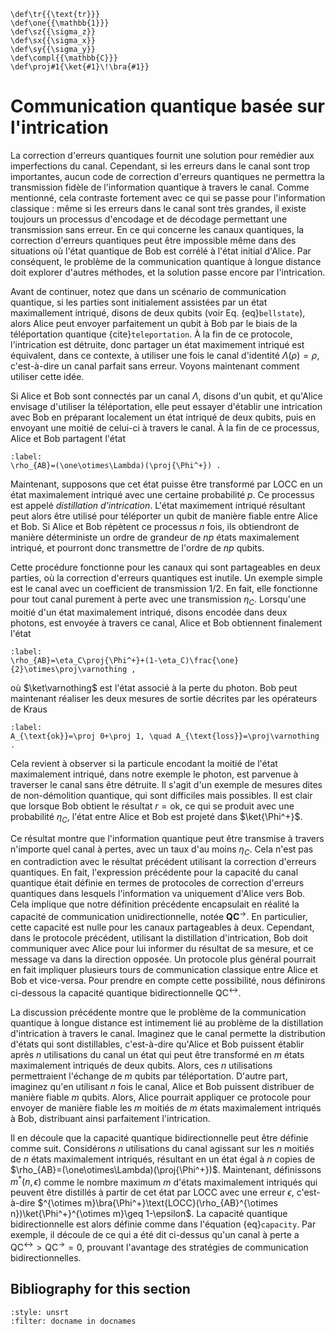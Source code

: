 ```{math}
\def\tr{{\text{tr}}}
\def\one{{\mathbb{1}}}
\def\sz{{\sigma_z}}
\def\sx{{\sigma_x}}
\def\sy{{\sigma_y}}
\def\compl{{\mathbb{C}}}
\def\proj#1{\ket{#1}\!\bra{#1}}
```

# Communication quantique basée sur l'intrication

La correction d'erreurs quantiques fournit une solution pour remédier aux imperfections du canal. Cependant, si les erreurs dans le canal sont trop importantes, aucun code de correction d'erreurs quantiques ne permettra la transmission fidèle de l'information quantique à travers le canal. Comme mentionné, cela contraste fortement avec ce qui se passe pour l'information classique : même si les erreurs dans le canal sont très grandes, il existe toujours un processus d'encodage et de décodage permettant une transmission sans erreur. En ce qui concerne les canaux quantiques, la correction d'erreurs quantiques peut être impossible même dans des situations où l'état quantique de Bob est corrélé à l'état initial d'Alice. Par conséquent, le problème de la communication quantique à longue distance doit explorer d'autres méthodes, et la solution passe encore par l'intrication.

Avant de continuer, notez que dans un scénario de communication quantique, si les parties sont initialement assistées par un état maximallement intriqué, disons de deux qubits (voir Eq. {eq}`bellstate`), alors Alice peut envoyer parfaitement un qubit à Bob par le biais de la téléportation quantique {cite}`teleportation`. À la fin de ce protocole, l'intrication est détruite, donc partager un état maximement intriqué est équivalent, dans ce contexte, à utiliser une fois le canal d'identité $\Lambda(\rho)=\rho$, c'est-à-dire un canal parfait sans erreur. Voyons maintenant comment utiliser cette idée.

Si Alice et Bob sont connectés par un canal $\Lambda$, disons d'un qubit, et qu'Alice envisage d'utiliser la téléportation, elle peut essayer d'établir une intrication avec Bob en préparant localement un état intriqué de deux qubits, puis en envoyant une moitié de celui-ci à travers le canal. À la fin de ce processus, Alice et Bob partagent l'état

```{math}
:label:
\rho_{AB}=(\one\otimes\Lambda)(\proj{\Phi^+}) .
```

Maintenant, supposons que cet état puisse être transformé par LOCC en un état maximalement intriqué avec une certaine probabilité $p$. Ce processus est appelé *distillation d'intrication*. L'état maximement intriqué résultant peut alors être utilisé pour téléporter un qubit de manière fiable entre Alice et Bob. Si Alice et Bob répètent ce processus $n$ fois, ils obtiendront de manière déterministe un ordre de grandeur de $np$ états maximalement intriqué, et pourront donc transmettre de l'ordre de $np$ qubits.

Cette procédure fonctionne pour les canaux qui sont partageables en deux parties, où la correction d'erreurs quantiques est inutile. Un exemple simple est le canal avec un coefficient de transmission $1/2$. En fait, elle fonctionne pour tout canal purement à perte avec une transmission $\eta_C$. Lorsqu'une moitié d'un état maximalement intriqué, disons encodée dans deux photons, est envoyée à travers ce canal, Alice et Bob obtiennent finalement l'état

```{math}
:label:
\rho_{AB}=\eta_C\proj{\Phi^+}+(1-\eta_C)\frac{\one}{2}\otimes\proj\varnothing ,
```

où $\ket\varnothing$ est l'état associé à la perte du photon. Bob peut maintenant réaliser les deux mesures de sortie décrites par les opérateurs de Kraus

```{math}
:label:
A_{\text{ok}}=\proj 0+\proj 1, \quad A_{\text{loss}}=\proj\varnothing .
```

Cela revient à observer si la particule encodant la moitié de l'état maximalement intriqué, dans notre exemple le photon, est parvenue à traverser le canal sans être détruite. Il s'agit d'un exemple de mesures dites de non-démolition quantique, qui sont difficiles mais possibles. Il est clair que lorsque Bob obtient le résultat $r=\text{ok}$, ce qui se produit avec une probabilité $\eta_C$, l'état entre Alice et Bob est projeté dans $\ket{\Phi^+}$.

Ce résultat montre que l'information quantique peut être transmise à travers n'importe quel canal à pertes, avec un taux d'au moins $\eta_C$. Cela n'est pas en contradiction avec le résultat précédent utilisant la correction d'erreurs quantiques. En fait, l'expression précédente pour la capacité du canal quantique était définie en termes de protocoles de correction d'erreurs quantiques dans lesquels l'information va uniquement d'Alice vers Bob. Cela implique que notre définition précédente encapsulait en réalité la capacité de communication unidirectionnelle, notée $\textbf{QC}^\rightarrow$. En particulier, cette capacité est nulle pour les canaux partageables à deux. Cependant, dans le protocole précédent, utilisant la distillation d'intrication, Bob doit communiquer avec Alice pour lui informer du résultat de sa mesure, et ce message va dans la direction opposée. Un protocole plus général pourrait en fait impliquer plusieurs tours de communication classique entre Alice et Bob et vice-versa. Pour prendre en compte cette possibilité, nous définirons ci-dessous la capacité quantique bidirectionnelle $\text{QC}^\leftrightarrow$.

La discussion précédente montre que le problème de la communication quantique à longue distance est intimement lié au problème de la distillation d'intrication à travers le canal. Imaginez que le canal permette la distribution d'états qui sont distillables, c'est-à-dire qu'Alice et Bob puissent établir après $n$ utilisations du canal un état qui peut être transformé en $m$ états maximalement intriqués de deux qubits. Alors, ces $n$ utilisations permettraient l'échange de $m$ qubits par téléportation. D'autre part, imaginez qu'en utilisant $n$ fois le canal, Alice et Bob puissent distribuer de manière fiable $m$ qubits. Alors, Alice pourrait appliquer ce protocole pour envoyer de manière fiable les $m$ moitiés de $m$ états maximalement intriqués à Bob, distribuant ainsi parfaitement l'intrication.

Il en découle que la capacité quantique bidirectionnelle peut être définie comme suit. Considérons $n$ utilisations du canal agissant sur les $n$ moitiés de $n$ états maximalement intriqués, résultant en un état égal à $n$ copies de $\rho_{AB}=(\one\otimes\Lambda)(\proj{\Phi^+})$. Maintenant, définissons $m^*(n,\epsilon)$ comme le nombre maximum $m$ d'états maximalement intriqués qui peuvent être distillés à partir de cet état par LOCC avec une erreur $\epsilon$, c'est-à-dire $^{\otimes m}\bra{\Phi^+}\text{LOCC}(\rho_{AB}^{\otimes n})\ket{\Phi^+}^{\otimes m}\geq 1-\epsilon$. La capacité quantique bidirectionnelle est alors définie comme dans l'équation {eq}`capacity`. Par exemple, il découle de ce qui a été dit ci-dessus qu'un canal à perte a $\text{QC}^\leftrightarrow>\text{QC}^\rightarrow=0$, prouvant l'avantage des stratégies de communication bidirectionnelles.

## Bibliography for this section
```{bibliography}
:style: unsrt
:filter: docname in docnames
```


